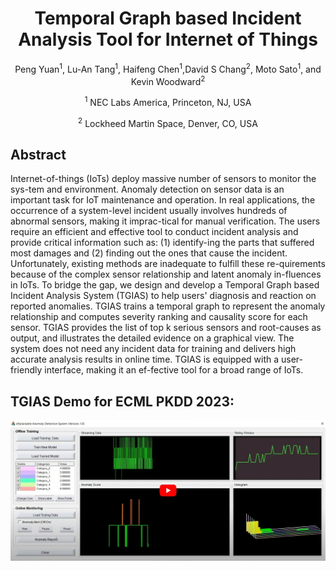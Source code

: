 <h1 align="center">Temporal Graph based Incident Analysis Tool for Internet of Things</h1>
<p align="center">
Peng Yuan<sup>1</sup>, Lu-An Tang<sup>1</sup>, Haifeng Chen<sup>1</sup>,David S Chang<sup>2</sup>, Moto Sato<sup>1</sup>, and Kevin Woodward<sup>2</sup>
</p>

<p align="center">
<sup>1</sup> NEC Labs America, Princeton, NJ, USA
</p>
<p align="center">
<sup>2</sup> Lockheed Martin Space, Denver, CO, USA
</p>
       
           
## Abstract
Internet-of-things (IoTs) deploy massive number of sensors to monitor the sys-tem and environment. Anomaly detection on sensor data is an important task for IoT maintenance and operation. In real applications, the occurrence of a system-level incident usually involves hundreds of abnormal sensors, making it imprac-tical for manual verification. The users require an efficient and effective tool to conduct incident analysis and provide critical information such as: (1) identify-ing the parts that suffered most damages and (2) finding out the ones that cause the incident. Unfortunately, existing methods are inadequate to fulfill these re-quirements because of the complex sensor relationship and latent anomaly in-fluences in IoTs. To bridge the gap, we design and develop a Temporal Graph based Incident Analysis System (TGIAS) to help users' diagnosis and reaction on reported anomalies. TGIAS trains a temporal graph to represent the anomaly relationship and computes severity ranking and causality score for each sensor. TGIAS provides the list of top k serious sensors and root-causes as output, and illustrates the detailed evidence on a graphical view. The system does not need any incident data for training and delivers high accurate analysis results in online time. TGIAS is equipped with a user-friendly interface, making it an ef-fective tool for a broad range of IoTs.

## TGIAS Demo for ECML PKDD 2023:
[![Video](https://github.com/pengyuan0106/eXplainable-Anomaly-Detection-System/blob/main/frame1.jpg)](https://youtu.be/e6WRtAps5cc)
